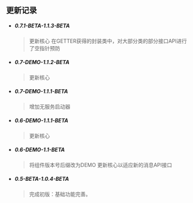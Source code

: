 ## 更新记录

- ##### 0.7.1-BETA-1.1.3-BETA
    > 更新核心
    在GETTER获得的封装类中，对大部分类的部分接口API进行了空指针预防


- ##### 0.7-DEMO-1.1.2-BETA
    > 更新核心

- ##### 0.7-DEMO-1.1.1-BETA
    > 增加无服务启动器

- ##### 0.6-DEMO-1.1.1-BETA
    > 更新核心

- ##### 0.6-DEMO-1.1-BETA
    > 将组件版本号后缀改为DEMO
更新核心以适应新的消息API接口

- ##### 0.5-BETA-1.0.4-BETA
    > 完成初版：基础功能完善。
